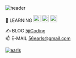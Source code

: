 ![header](https://capsule-render.vercel.app/api?type=waving&color=auto&height=300&section=header&text=5jiCoding&animation=fadeIn&fontSize=80&animation=fadeIn&fontAlignY=38&desc=By%20Jisoo%20Oh&descAlignY=60&descAlign=70)


🚀 LEARNING  <img src="https://img.shields.io/badge/spring boot-6DB33F?style=for-the-badge&logo=spring&logoColor=white" height="22"> <img src="https://img.shields.io/badge/algorithm-3776AB?style=for-the-badge&logo=python&logoColor=white" height="22"> <img src="https://img.shields.io/badge/react-61DAFB?style=for-the-badge&logo=react&logoColor=white" height="22">

✍️ BLOG [5jiCoding](https://5ji-record.tistory.com/) <br>
📫 E-MAIL [56earls@gmail.com](mailto:56earls@gmail.com) <br>

<!-- [![earls](http://mazassumnida.wtf/api/v2/generate_badge?boj=earls)](https://solved.ac/earls) -->
[![earls](http://mazassumnida.wtf/api/mini/generate_badge?boj=earls)](https://solved.ac/earls)
